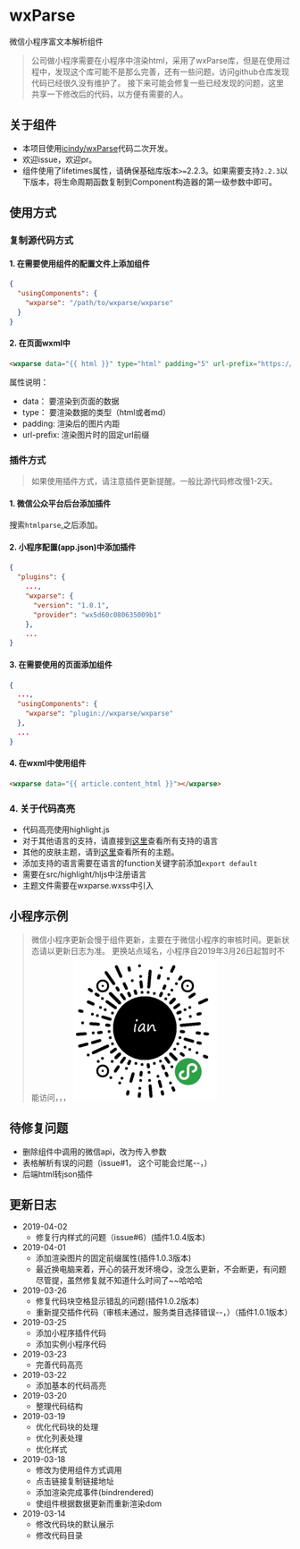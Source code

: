 # wxParse
微信小程序富文本解析组件

> 公司做小程序需要在小程序中渲染html，采用了wxParse库，但是在使用过程中，发现这个库可能不是那么完善，还有一些问题，访问github仓库发现代码已经很久没有维护了。
> 接下来可能会修复一些已经发现的问题，这里共享一下修改后的代码，以方便有需要的人。

## 关于组件
- 本项目使用[icindy/wxParse](https://github.com/icindy/wxParse)代码二次开发。
- 欢迎issue，欢迎pr。
- 组件使用了lifetimes属性，请确保基础库版本`>=`2.2.3。如果需要支持`2.2.3`以下版本，将生命周期函数复制到Component构造器的第一级参数中即可。

## 使用方式
### 复制源代码方式 
#### 1. 在需要使用组件的配置文件上添加组件
```json
{
  "usingComponents": {
    "wxparse": "/path/to/wxparse/wxparse"
  }
}
```

#### 2. 在页面wxml中
```html
<wxparse data="{{ html }}" type="html" padding="5" url-prefix="https://static.demo.com"></wxparse>
```
属性说明：
- data： 要渲染到页面的数据
- type： 要渲染数据的类型（html或者md）
- padding: 渲染后的图片内距
- url-prefix: 渲染图片时的固定url前缀

### 插件方式
> 如果使用插件方式，请注意插件更新提醒。一般比源代码修改慢1-2天。
#### 1. 微信公众平台后台添加插件
搜索`htmlparse`,之后添加。
#### 2. 小程序配置(app.json)中添加插件
```json
{
  "plugins": {
    ...,
    "wxparse": {
      "version": "1.0.1",
      "provider": "wx5d60c080635009b1"
    },
    ...
}
```
#### 3. 在需要使用的页面添加组件
```json
{
  ...,
  "usingComponents": {
    "wxparse": "plugin://wxparse/wxparse"
  },
  ...
}
```
#### 4. 在wxml中使用组件
```html
<wxparse data="{{ article.content_html }}"></wxparse>
```

### 4. 关于代码高亮
- 代码高亮使用highlight.js
- 对于其他语言的支持，请直接到[这里](https://github.com/highlightjs/highlight.js/blob/master/src/languages)查看所有支持的语言
- 其他的皮肤主题，请到[这里](https://github.com/highlightjs/highlight.js/blob/master/src/styles)查看所有的主题。
- 添加支持的语言需要在语言的function关键字前添加`export default`
- 需要在src/highlight/hljs中注册语言
- 主题文件需要在wxparse.wxss中引入

## 小程序示例
> 微信小程序更新会慢于组件更新，主要在于微信小程序的审核时间。更新状态请以更新日志为准。
> 更换站点域名，小程序自2019年3月26日起暂时不能访问，，，
![微信小程序](./wechat-program.jpg)

## 待修复问题
- 删除组件中调用的微信api，改为传入参数
- 表格解析有误的问题（issue#1， 这个可能会烂尾--，）
- 后端html转json插件

## 更新日志
- 2019-04-02
    - 修复行内样式的问题（issue#6）(插件1.0.4版本)
- 2019-04-01
    - 添加渲染图片的固定前缀属性(插件1.0.3版本)
    - 最近换电脑来着，开心的装开发环境😋，没怎么更新，不会断更，有问题尽管提，虽然修复就不知道什么时间了~~哈哈哈
- 2019-03-26
    - 修复代码块空格显示错乱的问题(插件1.0.2版本)
    - 重新提交插件代码（审核未通过，服务类目选择错误--，）（插件1.0.1版本）
- 2019-03-25
    - 添加小程序插件代码
    - 添加实例小程序代码
- 2019-03-23
    - 完善代码高亮
- 2019-03-22
    - 添加基本的代码高亮
- 2019-03-20
    - 整理代码结构
- 2019-03-19
    - 优化代码块的处理
    - 优化列表处理
    - 优化样式
- 2019-03-18
    - 修改为使用组件方式调用
    - 点击链接复制链接地址
    - 添加渲染完成事件(bindrendered)
    - 使组件根据数据更新而重新渲染dom
- 2019-03-14
    - 修改代码块的默认展示
    - 修改代码目录

